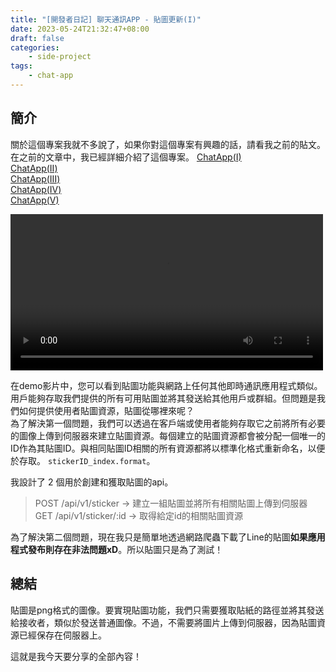 ```yaml
---
title: "[開發者日記] 聊天通訊APP - 貼圖更新(I)"
date: 2023-05-24T21:32:47+08:00
draft: false
categories:
    - side-project 
tags: 
    - chat-app  
---
```


## 簡介
關於這個專案我就不多說了，如果你對這個專案有興趣的話，請看我之前的貼文。在之前的文章中，我已經詳細介紹了這個專案。
[ChatApp(I)](/post/chat-app-init/)  
[ChatApp(II)](/post/chat-app-demo/)  
[ChatApp(III)](/post/chat-app-update/)  
[ChatApp(IV)](/post/chat-app-final/)  
[ChatApp(V)](/post/chat-app-voice-chat/)  

<video src="/videos/chat-app/sticker-demo.mp4" controls="controls" width="500"></video> 

在demo影片中，您可以看到貼圖功能與網路上任何其他即時通訊應用程式類似。用戶能夠存取我們提供的所有可用貼圖並將其發送給其他用戶或群組。但問題是我們如何提供使用者貼圖資源，貼圖從哪裡來呢？  
為了解決第一個問題，我們可以透過在客戶端或使用者能夠存取它之前將所有必要的圖像上傳到伺服器來建立貼圖資源。每個建立的貼圖資源都會被分配一個唯一的ID作為其貼圖ID。與相同貼圖ID相關的所有資源都將以標準化格式重新命名，以便於存取。 `stickerID_index.format`。


我設計了 2 個用於創建和獲取貼圖的api。  
> POST /api/v1/sticker -> 建立一組貼圖並將所有相關貼圖上傳到伺服器
> GET /api/v1/sticker/:id -> 取得給定id的相關貼圖資源

為了解決第二個問題，現在我只是簡單地透過網路爬蟲下載了Line的貼圖**如果應用程式發布則存在非法問題xD**。所以貼圖只是為了測試！

## 總結
貼圖是png格式的圖像。要實現貼圖功能，我們只需要獲取貼紙的路徑並將其發送給接收者，類似於發送普通圖像。不過，不需要將圖片上傳到伺服器，因為貼圖資源已經保存在伺服器上。

這就是我今天要分享的全部內容！  

